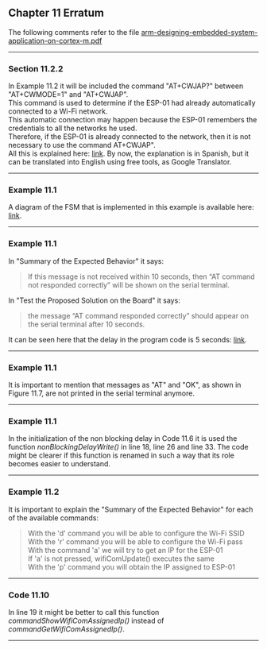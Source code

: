 ## Chapter 11 Erratum

The following comments refer to the file [arm-designing-embedded-system-application-on-cortex-m.pdf](https://armkeil.blob.core.windows.net/developer/Files/pdf/ebook/arm-designing-embedded-system-application-cortex-m.pdf)

---

### Section 11.2.2

In Example 11.2 it will be included the command "AT+CWJAP?" between "AT+CWMODE=1" and "AT+CWJAP".  
This command is used to determine if the ESP-01 had already automatically connected to a Wi-Fi network.  
This automatic connection may happen because the ESP-01 remembers the credentials to all the networks he used.  
Therefore, if the ESP-01 is already connected to the network, then it is not necessary to use the command AT+CWJAP".  
All this is explained here: [link](https://docs.google.com/presentation/d/1LC9KGRfBXfGQugeZ5rdJuvzB9CJMEDoq/edit?pli=1#slide=id.g2448787e015_0_32). By now, the explanation is in Spanish, but it can be translated into English using free tools, as Google Translator.

---

### Example 11.1

A diagram of the FSM that is implemented in this example is available here: [link](https://docs.google.com/presentation/d/1LC9KGRfBXfGQugeZ5rdJuvzB9CJMEDoq/edit?pli=1#slide=id.g2448787e015_0_780).

---

### Example 11.1

In "Summary of the Expected Behavior" it says:

> If this message is not received within 10 seconds, then “AT command not responded correctly” will be shown on the serial terminal.  

In "Test the Proposed Solution on the Board" it says:

> the message “AT command responded correctly” should appear on the serial terminal after 10 seconds.  

It can be seen here that the delay in the program code is 5 seconds: [link](https://github.com/armBookCodeExamples/example_11-1/blob/7226b7a6dedb30e0005e58f9a75d071126c04d39/modules/wifi_com/wifi_com.cpp#L12).

---

### Example 11.1

It is important to mention that messages as "AT" and "OK", as shown in Figure 11.7, are not printed in the serial terminal anymore. 

---

### Example 11.1

In the initialization of the non blocking delay in Code 11.6 it is used the function *nonBlockingDelayWrite()* in line 18, line 26 and line 33. The code might be clearer if this function is renamed in such a way that its role becomes easier to understand.

---

### Example 11.2

It is important to explain the "Summary of the Expected Behavior" for each of the available commands:

> With the 'd' command you will be able to configure the Wi-Fi SSID  
> With the 'r' command you will be able to configure the Wi-Fi pass  
> With the command 'a' we will try to get an IP for the ESP-01  
>  If 'a' is not pressed, wifiComUpdate() executes the same  
> With the 'p' command you will obtain the IP assigned to ESP-01  

---

### Code 11.10

In line 19 it might be better to call this function *commandShowWifiComAssignedIp()* instead of *commandGetWifiComAssignedIp()*.

---


